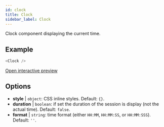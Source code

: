 ```yaml
---
id: clock
title: Clock
sidebar_label: Clock
---
```


Clock component displaying the current time.

## Example

```js
<Clock />
```

[Open interactive preview](https://isle.heinz.cmu.edu/components/clock/)

## Options

* __style__ | `object`: CSS inline styles. Default: `{}`.
* __duration__ | `boolean`: if set the duration of the session is display (not the actual time). Default: `false`.
* __format__ | `string`: time format (either `HH:MM`, `HH:MM:SS`, or `HH:MM:SSS`). Default: `''`.
